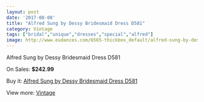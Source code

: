 ```yaml
---
layout: post
date: '2017-08-08'
title: "Alfred Sung by Dessy Bridesmaid Dress D581"
category: Vintage
tags: ["bridal","unique","dresses","special","alfred"]
image: http://www.eudances.com/6565-thickbox_default/alfred-sung-by-dessy-bridesmaid-dress-d581.jpg
---
```

Alfred Sung by Dessy Bridesmaid Dress D581

On Sales: **$242.99**
<a href="https://www.eudances.com/en/vintage/2406-alfred-sung-by-dessy-bridesmaid-dress-d581.html"><amp-img layout="responsive" width="600" height="600" src="//www.eudances.com/6565-thickbox_default/alfred-sung-by-dessy-bridesmaid-dress-d581.jpg" alt="Alfred Sung by Dessy Bridesmaid Dress D581 0" /></a>
<a href="https://www.eudances.com/en/vintage/2406-alfred-sung-by-dessy-bridesmaid-dress-d581.html"><amp-img layout="responsive" width="600" height="600" src="//www.eudances.com/6566-thickbox_default/alfred-sung-by-dessy-bridesmaid-dress-d581.jpg" alt="Alfred Sung by Dessy Bridesmaid Dress D581 1" /></a>

Buy it: [Alfred Sung by Dessy Bridesmaid Dress D581](https://www.eudances.com/en/vintage/2406-alfred-sung-by-dessy-bridesmaid-dress-d581.html "Alfred Sung by Dessy Bridesmaid Dress D581")

View more: [Vintage](https://www.eudances.com/en/29-vintage "Vintage")